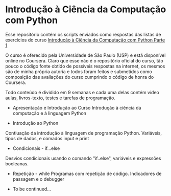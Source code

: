 # Introdução à Ciência da Computação com Python

Esse repositório contém os scripts enviados como respostas das listas de exercícios do curso [Introdução à Ciência da Computação com Python Parte 1](https://www.coursera.org/learn/ciencia-computacao-python-conceitos/home/week/4)

O curso é oferecido pela Universidade de São Paulo (USP) e está disponível online no Coursera. Claro que esse não é o repositório oficial do curso, tão pouco o código fonte obtido de possíveis respostas na internet, os mesmos são de minha própria autoria e todos foram feitos e submetidos como composição das avaliações do curso cumprindo o código de honra do Coursera.

Todo conteúdo é dividido em 9 semanas e cada uma delas contém vídeo aulas, livros-texto, testes e tarefas de programação.

* Apresentação e Introdução ao Curso
Introdução à ciência da computação e à linguagem Python
 
* Introdução ao Python

Contiuação da introdução à linguagem de programação Python. Variáveis, tipos de dados, e comados input e print

* Condicionais - if...else

Desvios condicionais usando o comando "if..else", variáveis e expressões booleanas.
 
 * Repetição - while
Programas com repetição de código. Indicadores de passagem e o debugger

* To be continued...
